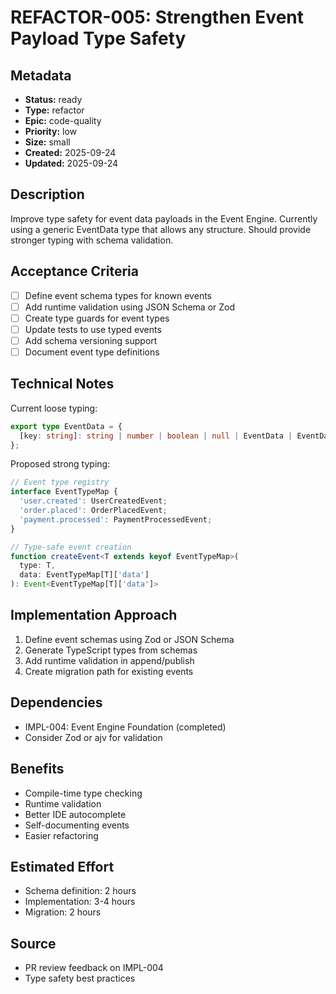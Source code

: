 # REFACTOR-005: Strengthen Event Payload Type Safety

## Metadata
- **Status:** ready
- **Type:** refactor
- **Epic:** code-quality
- **Priority:** low
- **Size:** small
- **Created:** 2025-09-24
- **Updated:** 2025-09-24

## Description
Improve type safety for event data payloads in the Event Engine. Currently using a generic EventData type that allows any structure. Should provide stronger typing with schema validation.

## Acceptance Criteria
- [ ] Define event schema types for known events
- [ ] Add runtime validation using JSON Schema or Zod
- [ ] Create type guards for event types
- [ ] Update tests to use typed events
- [ ] Add schema versioning support
- [ ] Document event type definitions

## Technical Notes
Current loose typing:
```typescript
export type EventData = {
  [key: string]: string | number | boolean | null | EventData | EventData[];
};
```

Proposed strong typing:
```typescript
// Event type registry
interface EventTypeMap {
  'user.created': UserCreatedEvent;
  'order.placed': OrderPlacedEvent;
  'payment.processed': PaymentProcessedEvent;
}

// Type-safe event creation
function createEvent<T extends keyof EventTypeMap>(
  type: T,
  data: EventTypeMap[T]['data']
): Event<EventTypeMap[T]['data']>
```

## Implementation Approach
1. Define event schemas using Zod or JSON Schema
2. Generate TypeScript types from schemas
3. Add runtime validation in append/publish
4. Create migration path for existing events

## Dependencies
- IMPL-004: Event Engine Foundation (completed)
- Consider Zod or ajv for validation

## Benefits
- Compile-time type checking
- Runtime validation
- Better IDE autocomplete
- Self-documenting events
- Easier refactoring

## Estimated Effort
- Schema definition: 2 hours
- Implementation: 3-4 hours
- Migration: 2 hours

## Source
- PR review feedback on IMPL-004
- Type safety best practices